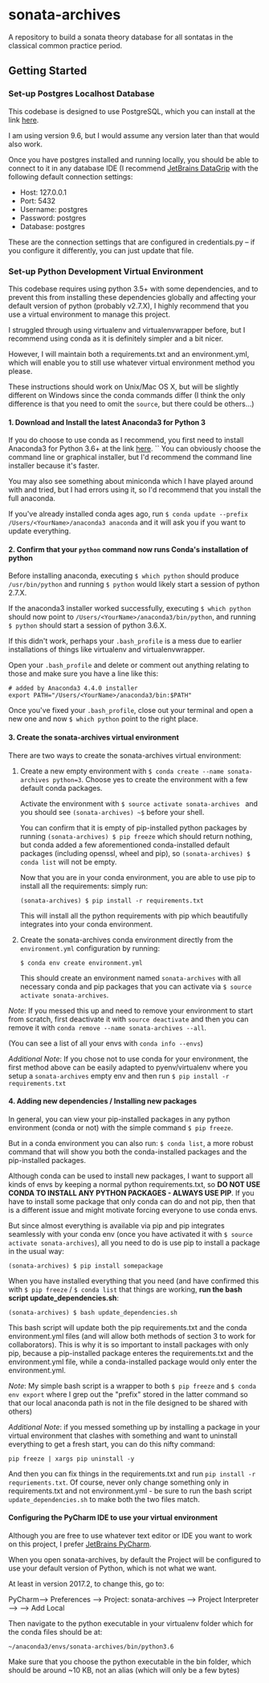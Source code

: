 # sonata-archives
A repository to build a sonata theory database for all sontatas in the classical common practice period.


## Getting Started

### Set-up Postgres Localhost Database

This codebase is designed to use PostgreSQL, which you can install at the link [here](https://www.postgresql.org/download/).

I am using version 9.6, but I would assume any version later than that would also work.

Once you have postgres installed and running locally, you should be able to connect to it in any database IDE (I recommend [JetBrains DataGrip](https://www.jetbrains.com/datagrip/) with the following default connection settings:

* Host: 127.0.0.1
* Port: 5432
* Username: postgres
* Password: postgres
* Database: postgres

These are the connection settings that are configured in credentials.py – if you configure it differently, you can just update that file.

### Set-up Python Development Virtual Environment

This codebase requires using python 3.5+ with some dependencies, and to prevent this from installing these dependencies globally and affecting your default version of python (probably v2.7.X), I highly recommend that you use a virtual environment to manage this project. 

I struggled through using virtualenv and virtualenvwrapper before, but I recommend using conda as it is definitely simpler and a bit nicer.

However, I will maintain both a requirements.txt and an environment.yml, which will enable you to still use whatever virtual environment method you please.

These instructions should work on Unix/Mac OS X, but will be slightly different on Windows since the conda commands differ (I think the only difference is that you need to omit the `source`, but there could be others...)

#### 1. Download and Install the latest Anaconda3 for Python 3

If you do choose to use conda as I recommend, you first need to install Anaconda3 for Python 3.6+ at the link [here](https://www.continuum.io/downloads).
``
You can obviously choose the command line or graphical installer, but I'd recommend the command line installer because it's faster.

You may also see something about miniconda which I have played around with and tried, but I had errors using it, so I'd recommend that you install the full anaconda.

If you've already installed conda ages ago, run `$ conda update --prefix /Users/<YourName>/anaconda3 anaconda` and it will ask you if you want to update everything.

#### 2. Confirm that your `python` command now runs Conda's installation of python

Before installing anaconda, executing `$ which python` should produce `/usr/bin/python` and running `$ python` would likely start a session of python 2.7.X.

If the anaconda3 installer worked successfully, executing `$ which python` should now point to `/Users/<YourName>/anaconda3/bin/python`, and running `$ python` should start a session of python 3.6.X.

If this didn't work, perhaps your `.bash_profile` is a mess due to earlier installations of things like virtualenv and virtualenvwrapper.

Open your `.bash_profile` and delete or comment out anything relating to those and make sure you have a line like this:

```
# added by Anaconda3 4.4.0 installer
export PATH="/Users/<YourName>/anaconda3/bin:$PATH"
```
Once you've fixed your `.bash_profile`, close out your terminal and open a new one and now `$ which python` point to the right place.

#### 3. Create the sonata-archives virtual environment

There are two ways to create the sonata-archives virtual environment:

1. Create a new empty environment with `$ conda create --name sonata-archives python=3`. Choose yes to create the environment with a few default conda packages.

	Activate the environment with `$ source activate sonata-archives ` and you should see `(sonata-archives) ~$` before your shell.
	
	You can confirm that it is empty of pip-installed python packages by running `(sonata-archives) $ pip freeze` which should return nothing, but conda added a few aforementioned conda-installed default packages (including openssl, wheel and pip), so `(sonata-archives) $ conda list` will not be empty.

	Now that you are in your conda environment, you are able to use pip to install all the requirements: simply run:

	`(sonata-archives) $ pip install -r requirements.txt`
	
	This will install all the python requirements with pip which beautifully integrates into your conda environment.

2. Create the sonata-archives conda environment directly from the `environment.yml` configuration by running:

	`$ conda env create environment.yml`

	This should create an environment named `sonata-archives` with all necessary conda and pip packages that you can activate via `$ source activate sonata-archives`.
	
*Note*: If you messed this up and need to remove your environment to start from scratch, first deactivate it with `source deactivate` and then you can remove it with `conda remove --name sonata-archives --all`. 

(You can see a list of all your envs with `conda info --envs`)

*Additional Note*: If you chose not to use conda for your environment, the first method above can be easily adapted to pyenv/virtualenv where you setup a `sonata-archives` empty env and then run `$ pip install -r requirements.txt`

#### 4. Adding new dependencies / Installing new packages

In general, you can view your pip-installed packages in any python environment (conda or not) with the simple command `$ pip freeze`.

But in a conda environment you can also run: `$ conda list`, a more robust command that will show you both the conda-installed packages and the pip-installed packages.

Although conda can be used to install new packages, I want to support all kinds of envs by keeping a normal python requirements.txt, so **DO NOT USE CONDA TO INSTALL ANY PYTHON PACKAGES - ALWAYS USE PIP**. If you have to install some package that only conda can do and not pip, then that is a different issue and might motivate forcing everyone to use conda envs.

But since almost everything is available via pip and pip integrates seamlessly with your conda env (once you have activated it with `$ source activate sonata-archives`), all you need to do is use pip to install a package in the usual way:

`(sonata-archives) $ pip install somepackage`

When you have installed everything that you need (and have confirmed this with `$ pip freeze` / `$ conda list` that things are working, **run the bash script update_dependencies.sh**:

`(sonata-archives) $ bash update_dependencies.sh`

This bash script will update both the pip requirements.txt and the conda environment.yml files (and will allow both methods of section 3 to work for collaborators). This is why it is so important to install packages with only pip, because a pip-installed package enteres the requirements.txt and the environment.yml file, while a conda-installed package would only enter the environment.yml.

*Note*: My simple bash script is a wrapper to both `$ pip freeze` and `$ conda env export` where I grep out the "prefix" stored in the latter command so that our local anaconda path is not in the file designed to be shared with others)

*Additional Note*: if you messed something up by installing a package in your virtual environment that clashes with something and want to uninstall everything to get a fresh start, you can do this nifty command:

`pip freeze | xargs pip uninstall -y`

And then you can fix things in the requirements.txt and run `pip install -r requriements.txt`. Of course, never only change something only in requirements.txt and not environment.yml - be sure to run the bash script `update_dependencies.sh` to make both the two files match.

#### Configuring the PyCharm IDE to use your virtual environment

Although you are free to use whatever text editor or IDE you want to work on this project, I prefer [JetBrains PyCharm](https://www.jetbrains.com/pycharm/).

When you open sonata-archives, by default the Project will be configured to use your default version of Python, which is not what we want.

At least in version 2017.2, to change this, go to:

PyCharm--> Preferences --> Project: sonata-archives --> Project Interpreter --> <Click on the gear> --> Add Local

Then navigate to the python executable in your virtualenv folder which for the conda files should be at: 

`~/anaconda3/envs/sonata-archives/bin/python3.6`

Make sure that you choose the python executable in the bin folder, which should be around ~10 KB, not an alias (which will only be a few bytes)
